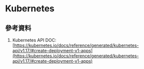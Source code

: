 # Kubernetes
## 參考資料
1. Kubernetes API DOC:[https://kubernetes.io/docs/reference/generated/kubernetes-api/v1.17/#create-deployment-v1-apps](https://kubernetes.io/docs/reference/generated/kubernetes-api/v1.17/#create-deployment-v1-apps)